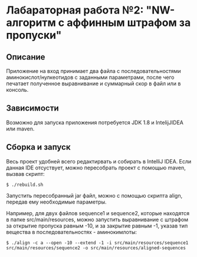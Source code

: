 # Лабараторная работа №2: "NW-алгоритм с аффинным штрафом за пропуски"


## Описание
Приложение на вход принимает два файла с последовательностями аминокислот/нулкеотидов с заданными параметрами, после чего печатает полученное выравнивание и суммарный скор в файл или в консоль.


## Зависимости
Возможно для запуска приложения потребуется JDK 1.8 и IntelijJIDEA или maven.

## Сборка и запуск

Весь проект удобней всего редактирвать и собирать в IntelliJ IDEA. 
Если данная IDE отсуствует, можно пересобрать проект с помощью maven, 
вызвав скрипт:

```
$ ./rebuild.sh
```

Запустить пересобранный jar файл, можно с помощью скрипта align, передав ему необходимые параметры.

Например, для двух файлов sequence1 и sequence2, которые находятся в папке src/main/resources,
можно запустить выравнивание с штрафом за открытие пропуска равным -10, и за закрытие равным -1, указав тип вещества в последовательностях - аминокимлоты:

```
$ ./align -c a --open -10 --extend -1 -i src/main/resources/sequence1 src/main/resources/sequence2 -o src/main/resources/aligned-sequences
```
